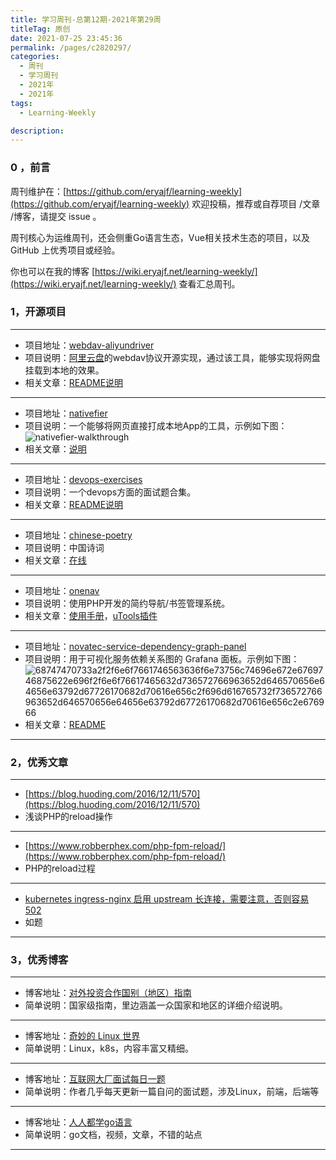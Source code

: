```yaml
---
title: 学习周刊-总第12期-2021年第29周
titleTag: 原创
date: 2021-07-25 23:45:36
permalink: /pages/c2820297/
categories:
  - 周刊
  - 学习周刊
  - 2021年
  - 2021年
tags:
  - Learning-Weekly

description:
---
```


### 0 ，前言

周刊维护在：[https://github.com/eryajf/learning-weekly](https://github.com/eryajf/learning-weekly)  欢迎投稿，推荐或自荐项目 /文章 /博客，请提交 issue 。

周刊核心为运维周刊，还会侧重Go语言生态，Vue相关技术生态的项目，以及 GitHub 上优秀项目或经验。

你也可以在我的博客 [https://wiki.eryajf.net/learning-weekly/](https://wiki.eryajf.net/learning-weekly/) 查看汇总周刊。

### **1，开源项目**

------

- 项目地址：[webdav-aliyundriver](https://github.com/zxbu/webdav-aliyundriver)
- 项目说明：[阿里云盘](https://www.aliyundrive.com/)的webdav协议开源实现，通过该工具，能够实现将网盘挂载到本地的效果。
- 相关文章：[README说明](https://github.com/zxbu/webdav-aliyundriver/blob/main/README.md)

---

- 项目地址：[nativefier](https://github.com/nativefier/nativefier)
- 项目说明：一个能够将网页直接打成本地App的工具，示例如下图：
  ​	![nativefier-walkthrough](http://t.eryajf.net/imgs/2021/09/05fa092331b51fd2.gif)
- 相关文章：[说明](https://github.com/nativefier/nativefier/blob/master/CATALOG.md)

---

- 项目地址：[devops-exercises](https://github.com/bregman-arie/devops-exercises)
- 项目说明：一个devops方面的面试题合集。
- 相关文章：[README说明](https://github.com/bregman-arie/devops-exercises/blob/master/README-zh_CN.md#jenkins-beginner)

---

- 项目地址：[chinese-poetry](https://github.com/chinese-poetry)
- 项目说明：中国诗词
- 相关文章：[在线](https://poetry.totoro.site/)

---

- 项目地址：[onenav](https://github.com/helloxz/onenav)
- 项目说明：使用PHP开发的简约导航/书签管理系统。
- 相关文章：[使用手册](https://www.yuque.com/helloz/onenav)，[uTools插件](https://www.yuque.com/helloz/onenav/ygssde)

---

- 项目地址：[novatec-service-dependency-graph-panel](https://github.com/NovatecConsulting/novatec-service-dependency-graph-panel)
- 项目说明：用于可视化服务依赖关系图的 Grafana 面板。示例如下图：
  ![68747470733a2f2f6e6f7661746563636f6e73756c74696e672e6769746875622e696f2f6e6f76617465632d736572766963652d646570656e64656e63792d67726170682d70616e656c2f696d616765732f736572766963652d646570656e64656e63792d67726170682d70616e656c2e676966](http://t.eryajf.net/imgs/2021/09/7b33b8d990e5d2a4.gif)
- 相关文章：[README](https://github.com/NovatecConsulting/novatec-service-dependency-graph-panel/blob/master/README.md)

------

### **2，优秀文章**

------

- [https://blog.huoding.com/2016/12/11/570](https://blog.huoding.com/2016/12/11/570)
- 浅谈PHP的reload操作

----

 - [https://www.robberphex.com/php-fpm-reload/](https://www.robberphex.com/php-fpm-reload/)
 -  PHP的reload过程

----

 -  [kubernetes ingress-nginx 启用 upstream 长连接，需要注意，否则容易 502](https://www.lijiaocn.com/%E9%97%AE%E9%A2%98/2019/12/04/nginx-keep-alive-problem.html)
 - 如题

------

### **3，优秀博客**

------

- 博客地址：[对外投资合作国别（地区）指南](http://fec.mofcom.gov.cn/article/gbdqzn/indexphone.shtml#)
- 简单说明：国家级指南，里边涵盖一众国家和地区的详细介绍说明。

----

- 博客地址：[奇妙的 Linux 世界](https://www.hi-linux.com/)
- 简单说明：Linux，k8s，内容丰富又精细。

---

- 博客地址：[互联网大厂面试每日一题](https://q.shanyue.tech/)
- 简单说明：作者几乎每天更新一篇自问的面试题，涉及Linux，前端，后端等

---

- 博客地址：[人人都学go语言](http://golang.ren/)
- 简单说明：go文档，视频，文章，不错的站点

------